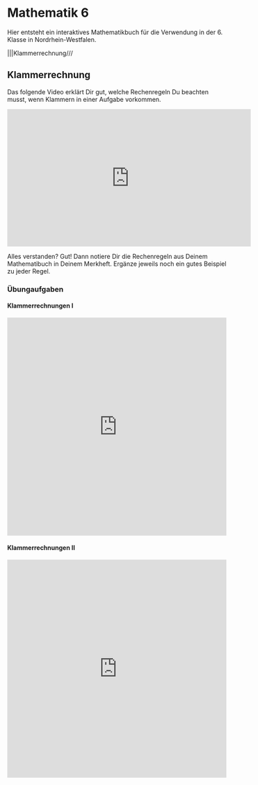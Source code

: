 # Mathematik 6

Hier entsteht ein interaktives Mathematikbuch für die Verwendung in der 6. Klasse in Nordrhein-Westfalen.

|||Klammerrechnung///
## Klammerrechnung

Das folgende Video erklärt Dir gut, welche Rechenregeln Du beachten musst, wenn Klammern in einer Aufgabe vorkommen.

<iframe width="560" height="315" src="https://www.youtube-nocookie.com/embed/ar3AvZ8BsqM" frameborder="0" allow="accelerometer; autoplay; encrypted-media; gyroscope; picture-in-picture" allowfullscreen></iframe>

Alles verstanden? Gut! Dann notiere Dir die Rechenregeln aus Deinem Mathematibuch in Deinem Merkheft. Ergänze jeweils noch ein gutes Beispiel zu jeder Regel.

### Übungaufgaben

#### Klammerrechnungen I
<iframe src="https://learningapps.org/watch?v=prermph7c01" style="border:0px;width:100%;height:500px" webkitallowfullscreen="true" mozallowfullscreen="true"></iframe>


#### Klammerrechnungen II
<iframe src="https://learningapps.org/watch?v=pk5b41x2c01" style="border:0px;width:100%;height:500px" webkitallowfullscreen="true" mozallowfullscreen="true"></iframe>

